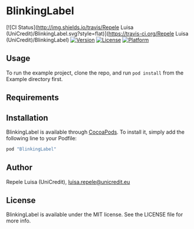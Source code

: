 # BlinkingLabel

[![CI Status](http://img.shields.io/travis/Repele Luisa (UniCredit)/BlinkingLabel.svg?style=flat)](https://travis-ci.org/Repele Luisa (UniCredit)/BlinkingLabel)
[![Version](https://img.shields.io/cocoapods/v/BlinkingLabel.svg?style=flat)](http://cocoapods.org/pods/BlinkingLabel)
[![License](https://img.shields.io/cocoapods/l/BlinkingLabel.svg?style=flat)](http://cocoapods.org/pods/BlinkingLabel)
[![Platform](https://img.shields.io/cocoapods/p/BlinkingLabel.svg?style=flat)](http://cocoapods.org/pods/BlinkingLabel)

## Usage

To run the example project, clone the repo, and run `pod install` from the Example directory first.

## Requirements

## Installation

BlinkingLabel is available through [CocoaPods](http://cocoapods.org). To install
it, simply add the following line to your Podfile:

```ruby
pod "BlinkingLabel"
```

## Author

Repele Luisa (UniCredit), luisa.repele@unicredit.eu

## License

BlinkingLabel is available under the MIT license. See the LICENSE file for more info.
